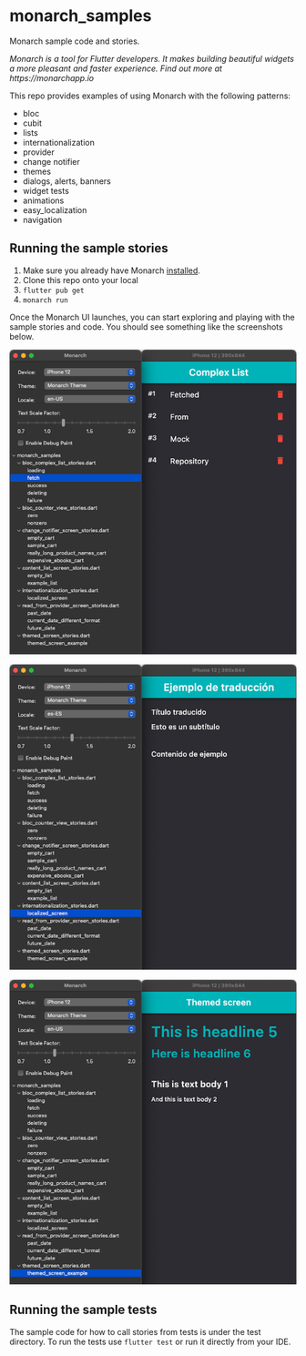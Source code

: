 # monarch_samples

Monarch sample code and stories.

_Monarch is a tool for Flutter developers. It makes building beautiful widgets a more pleasant and faster experience. Find out more at https://monarchapp.io_

This repo provides examples of using Monarch with the following patterns:
- bloc
- cubit
- lists
- internationalization
- provider
- change notifier
- themes
- dialogs, alerts, banners
- widget tests
- animations
- easy_localization
- navigation

## Running the sample stories

1. Make sure you already have Monarch [installed](https://monarchapp.io/docs/install).
2. Clone this repo onto your local
3. `flutter pub get`
4. `monarch run`

Once the Monarch UI launches, you can start exploring and playing with the sample stories and code. You should see something like the screenshots below.

![](docs/fetch-complex-list.png)

![](docs/localized-screen.png)

![](docs/themed-screen.png)
    
## Running the sample tests
The sample code for how to call stories from tests is under the test directory. 
To run the tests use `flutter test` or run it directly from your IDE.
